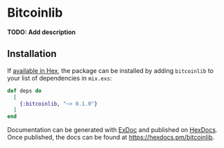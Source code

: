 # Bitcoinlib

**TODO: Add description**

## Installation

If [available in Hex](https://hex.pm/docs/publish), the package can be installed
by adding `bitcoinlib` to your list of dependencies in `mix.exs`:

```elixir
def deps do
  [
    {:bitcoinlib, "~> 0.1.0"}
  ]
end
```

Documentation can be generated with [ExDoc](https://github.com/elixir-lang/ex_doc)
and published on [HexDocs](https://hexdocs.pm). Once published, the docs can
be found at <https://hexdocs.pm/bitcoinlib>.

